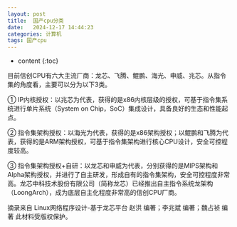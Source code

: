 ```yaml
---
layout: post
title:  国产cpu分类
date:   2024-12-17 14:44:23
categories: 计算机
tags: 国产cpu
---
```


* content
{:toc}

目前信创CPU有六大主流厂商：龙芯、飞腾、鲲鹏、海光、申威、兆芯。从指令集的角度看，主要可以分为以下3类。

 ① IP内核授权：以兆芯为代表，获得的是x86内核层级的授权，可基于指令集系统进行单片系统（System on Chip，SoC）集成设计，具备良好的生态和性能起点。

 ② 指令集架构授权：以海光为代表，获得的是x86架构授权；以鲲鹏和飞腾为代表，获得的是ARM架构授权，可基于指令集架构进行核心CPU设计，安全可控程度较高。
 
 ③ 指令集架构授权+自研：以龙芯和申威为代表，分别获得的是MIPS架构和Alpha架构授权，并进行了自主研发，形成自有的指令集架构，安全可控程度非常高。龙芯中科技术股份有限公司（简称龙芯）已经推出自主指令系统龙架构（LoongArch），成为底层自主化程度非常高的信创CPU厂商。


摘录来自
Linux网络程序设计-基于龙芯平台
赵洪 编著；李兆斌 编著；魏占祯 编著
此材料受版权保护。
